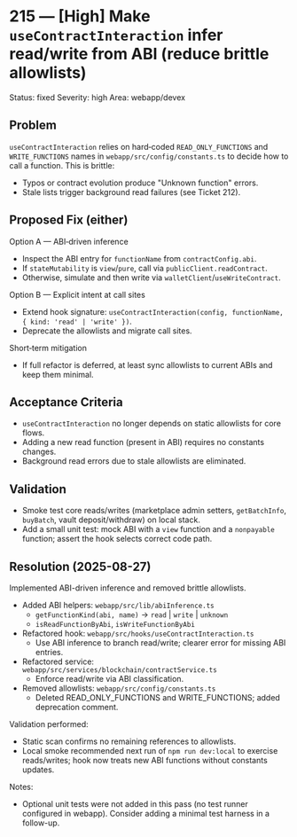 # 215 — [High] Make `useContractInteraction` infer read/write from ABI (reduce brittle allowlists)

Status: fixed
Severity: high
Area: webapp/devex

## Problem
`useContractInteraction` relies on hard‑coded `READ_ONLY_FUNCTIONS` and `WRITE_FUNCTIONS` names in `webapp/src/config/constants.ts` to decide how to call a function. This is brittle:

- Typos or contract evolution produce "Unknown function" errors.
- Stale lists trigger background read failures (see Ticket 212).

## Proposed Fix (either)
Option A — ABI‑driven inference
- Inspect the ABI entry for `functionName` from `contractConfig.abi`.
- If `stateMutability` is `view`/`pure`, call via `publicClient.readContract`.
- Otherwise, simulate and then write via `walletClient`/`useWriteContract`.

Option B — Explicit intent at call sites
- Extend hook signature: `useContractInteraction(config, functionName, { kind: 'read' | 'write' })`.
- Deprecate the allowlists and migrate call sites.

Short‑term mitigation
- If full refactor is deferred, at least sync allowlists to current ABIs and keep them minimal.

## Acceptance Criteria
- `useContractInteraction` no longer depends on static allowlists for core flows.
- Adding a new read function (present in ABI) requires no constants changes.
- Background read errors due to stale allowlists are eliminated.

## Validation
- Smoke test core reads/writes (marketplace admin setters, `getBatchInfo`, `buyBatch`, vault deposit/withdraw) on local stack.
- Add a small unit test: mock ABI with a `view` function and a `nonpayable` function; assert the hook selects correct code path.

## Resolution (2025-08-27)

Implemented ABI-driven inference and removed brittle allowlists.

- Added ABI helpers: `webapp/src/lib/abiInference.ts`
  - `getFunctionKind(abi, name)` → `read` | `write` | `unknown`
  - `isReadFunctionByAbi`, `isWriteFunctionByAbi`
- Refactored hook: `webapp/src/hooks/useContractInteraction.ts`
  - Use ABI inference to branch read/write; clearer error for missing ABI entries.
- Refactored service: `webapp/src/services/blockchain/contractService.ts`
  - Enforce read/write via ABI classification.
- Removed allowlists: `webapp/src/config/constants.ts`
  - Deleted READ_ONLY_FUNCTIONS and WRITE_FUNCTIONS; added deprecation comment.

Validation performed:
- Static scan confirms no remaining references to allowlists.
- Local smoke recommended next run of `npm run dev:local` to exercise reads/writes; hook now treats new ABI functions without constants updates.

Notes:
- Optional unit tests were not added in this pass (no test runner configured in webapp). Consider adding a minimal test harness in a follow-up.

